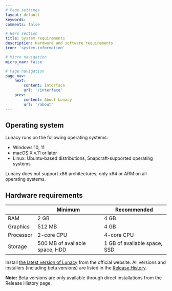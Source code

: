 ```yaml
---
# Page settings
layout: default
keywords:
comments: false

# Hero section
title: System requirements
description: Hardware and software requirements
icon: 'system-information'

# Micro navigation
micro_nav: false

# Page navigation
page_nav:
    next:
        content: Interface
        url: '/interface'
    prev:
        content: About Lunacy
        url: '/about'
---
```


## Operating system

Lunacy runs on the following operating systems:

* Windows 10, 11
* macOS X v.11 or later
* Linux: Ubuntu-based distributions, Snapcraft-supported operating systems

Lunacy does not support x86 architectures, only x64 or ARM on all operating systems.


## Hardware requirements

|         | Minimum    | Recommended |
| ------------- |-------------|---------------|
| RAM |2 GB | 4 GB |
| Graphics | 512 MB | 4 GB |
| Processor |2-core CPU | 4-core CPU |
| Storage | 500 MB of available space, HDD | 1 GB of available space, SSD |

Install <a href="https://icons8.com/lunacy" target="_blank">the latest version of Lunacy</a> from the official website. All versions and installers (including beta versions) are listed in the <a href="https://lunacy.docs.icons8.com/release-notes/" target="_blank">Release History</a>. 

<div class="callout callout--info">
    <p><strong>Note:</strong> Beta versions are only available through direct installations from the Release History page.</p>
</div>



